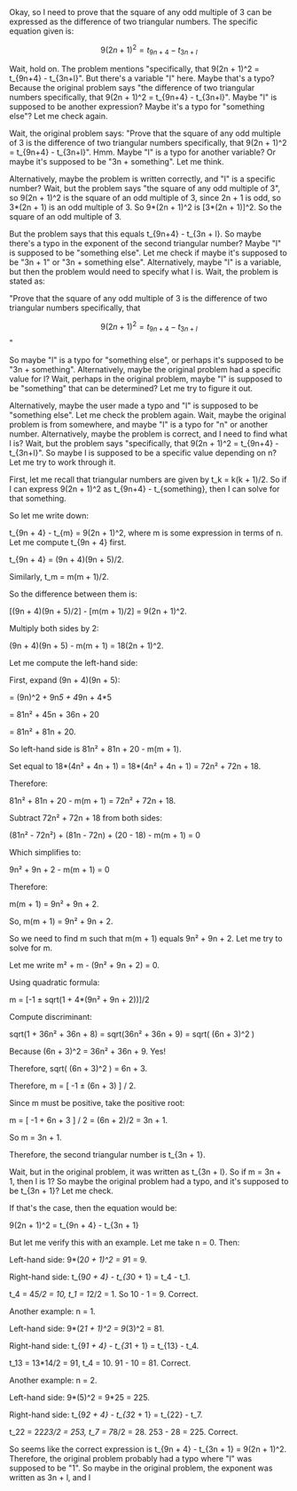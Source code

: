 <think>
Okay, so I need to prove that the square of any odd multiple of 3 can be expressed as the difference of two triangular numbers. The specific equation given is:

$$9(2n + 1)^2 = t_{9n+4} - t_{3n+l}$$

Wait, hold on. The problem mentions "specifically, that 9(2n + 1)^2 = t_{9n+4} - t_{3n+l}". But there's a variable "l" here. Maybe that's a typo? Because the original problem says "the difference of two triangular numbers specifically, that 9(2n + 1)^2 = t_{9n+4} - t_{3n+l}". Maybe "l" is supposed to be another expression? Maybe it's a typo for "something else"? Let me check again.

Wait, the original problem says: "Prove that the square of any odd multiple of 3 is the difference of two triangular numbers specifically, that 9(2n + 1)^2 = t_{9n+4} - t_{3n+l}". Hmm. Maybe "l" is a typo for another variable? Or maybe it's supposed to be "3n + something". Let me think.

Alternatively, maybe the problem is written correctly, and "l" is a specific number? Wait, but the problem says "the square of any odd multiple of 3", so 9(2n + 1)^2 is the square of an odd multiple of 3, since 2n + 1 is odd, so 3*(2n + 1) is an odd multiple of 3. So 9*(2n + 1)^2 is [3*(2n + 1)]^2. So the square of an odd multiple of 3.

But the problem says that this equals t_{9n+4} - t_{3n + l}. So maybe there's a typo in the exponent of the second triangular number? Maybe "l" is supposed to be "something else". Let me check if maybe it's supposed to be "3n + 1" or "3n + something else". Alternatively, maybe "l" is a variable, but then the problem would need to specify what l is. Wait, the problem is stated as:

"Prove that the square of any odd multiple of 3 is the difference of two triangular numbers specifically, that

$$9( 2 n + 1)^2 = t_{9n+4} - t_{3n+l}$$"

So maybe "l" is a typo for "something else", or perhaps it's supposed to be "3n + something". Alternatively, maybe the original problem had a specific value for l? Wait, perhaps in the original problem, maybe "l" is supposed to be "something" that can be determined? Let me try to figure it out.

Alternatively, maybe the user made a typo and "l" is supposed to be "something else". Let me check the problem again. Wait, maybe the original problem is from somewhere, and maybe "l" is a typo for "n" or another number. Alternatively, maybe the problem is correct, and I need to find what l is? Wait, but the problem says "specifically, that 9(2n + 1)^2 = t_{9n+4} - t_{3n+l}". So maybe l is supposed to be a specific value depending on n? Let me try to work through it.

First, let me recall that triangular numbers are given by t_k = k(k + 1)/2. So if I can express 9(2n + 1)^2 as t_{9n+4} - t_{something}, then I can solve for that something.

So let me write down:

t_{9n + 4} - t_{m} = 9(2n + 1)^2, where m is some expression in terms of n. Let me compute t_{9n + 4} first.

t_{9n + 4} = (9n + 4)(9n + 5)/2.

Similarly, t_m = m(m + 1)/2.

So the difference between them is:

[(9n + 4)(9n + 5)/2] - [m(m + 1)/2] = 9(2n + 1)^2.

Multiply both sides by 2:

(9n + 4)(9n + 5) - m(m + 1) = 18(2n + 1)^2.

Let me compute the left-hand side:

First, expand (9n + 4)(9n + 5):

= (9n)^2 + 9n*5 + 4*9n + 4*5

= 81n² + 45n + 36n + 20

= 81n² + 81n + 20.

So left-hand side is 81n² + 81n + 20 - m(m + 1).

Set equal to 18*(4n² + 4n + 1) = 18*(4n² + 4n + 1) = 72n² + 72n + 18.

Therefore:

81n² + 81n + 20 - m(m + 1) = 72n² + 72n + 18.

Subtract 72n² + 72n + 18 from both sides:

(81n² - 72n²) + (81n - 72n) + (20 - 18) - m(m + 1) = 0

Which simplifies to:

9n² + 9n + 2 - m(m + 1) = 0

Therefore:

m(m + 1) = 9n² + 9n + 2.

So, m(m + 1) = 9n² + 9n + 2.

So we need to find m such that m(m + 1) equals 9n² + 9n + 2. Let me try to solve for m.

Let me write m² + m - (9n² + 9n + 2) = 0.

Using quadratic formula:

m = [-1 ± sqrt(1 + 4*(9n² + 9n + 2))]/2

Compute discriminant:

sqrt(1 + 36n² + 36n + 8) = sqrt(36n² + 36n + 9) = sqrt( (6n + 3)^2 )

Because (6n + 3)^2 = 36n² + 36n + 9. Yes!

Therefore, sqrt( (6n + 3)^2 ) = 6n + 3.

Therefore, m = [ -1 ± (6n + 3) ] / 2.

Since m must be positive, take the positive root:

m = [ -1 + 6n + 3 ] / 2 = (6n + 2)/2 = 3n + 1.

So m = 3n + 1.

Therefore, the second triangular number is t_{3n + 1}.

Wait, but in the original problem, it was written as t_{3n + l}. So if m = 3n + 1, then l is 1? So maybe the original problem had a typo, and it's supposed to be t_{3n + 1}? Let me check.

If that's the case, then the equation would be:

9(2n + 1)^2 = t_{9n + 4} - t_{3n + 1}

But let me verify this with an example. Let me take n = 0. Then:

Left-hand side: 9*(2*0 + 1)^2 = 9*1 = 9.

Right-hand side: t_{9*0 + 4} - t_{3*0 + 1} = t_4 - t_1.

t_4 = 4*5/2 = 10, t_1 = 1*2/2 = 1. So 10 - 1 = 9. Correct.

Another example: n = 1.

Left-hand side: 9*(2*1 + 1)^2 = 9*(3)^2 = 81.

Right-hand side: t_{9*1 + 4} - t_{3*1 + 1} = t_{13} - t_4.

t_13 = 13*14/2 = 91, t_4 = 10. 91 - 10 = 81. Correct.

Another example: n = 2.

Left-hand side: 9*(5)^2 = 9*25 = 225.

Right-hand side: t_{9*2 + 4} - t_{3*2 + 1} = t_{22} - t_7.

t_22 = 22*23/2 = 253, t_7 = 7*8/2 = 28. 253 - 28 = 225. Correct.

So seems like the correct expression is t_{9n + 4} - t_{3n + 1} = 9(2n + 1)^2. Therefore, the original problem probably had a typo where "l" was supposed to be "1". So maybe in the original problem, the exponent was written as 3n + l, and l